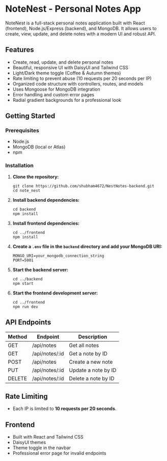 # NoteNest - Personal Notes App

NoteNest is a full-stack personal notes application built with React (frontend), Node.js/Express (backend), and MongoDB. It allows users to create, view, update, and delete notes with a modern UI and robust API.

## Features

- Create, read, update, and delete personal notes
- Beautiful, responsive UI with DaisyUI and Tailwind CSS
- Light/Dark theme toggle (Coffee & Autumn themes)
- Rate limiting to prevent abuse (10 requests per 20 seconds per IP)
- Organized code structure with controllers, routes, and models
- Uses Mongoose for MongoDB integration
- Error handling and custom error pages
- Radial gradient backgrounds for a professional look

## Getting Started

### Prerequisites

- Node.js
- MongoDB (local or Atlas)
- npm

### Installation

1. **Clone the repository:**
   ```
   git clone https://github.com/shubham4672/NestNotes-backend.git
   cd note_nest
   ```

2. **Install backend dependencies:**
   ```
   cd backend
   npm install
   ```

3. **Install frontend dependencies:**
   ```
   cd ../frontend
   npm install
   ```

4. **Create a `.env` file in the `backend` directory and add your MongoDB URI:**
   ```
   MONGO_URI=your_mongodb_connection_string
   PORT=5001
   ```

5. **Start the backend server:**
   ```
   cd ../backend
   npm start
   ```

6. **Start the frontend development server:**
   ```
   cd ../frontend
   npm run dev
   ```

## API Endpoints

| Method | Endpoint           | Description              |
|--------|--------------------|--------------------------|
| GET    | /api/notes         | Get all notes            |
| GET    | /api/notes/:id     | Get a note by ID         |
| POST   | /api/notes         | Create a new note        |
| PUT    | /api/notes/:id     | Update a note by ID      |
| DELETE | /api/notes/:id     | Delete a note by ID      |

## Rate Limiting

- Each IP is limited to **10 requests per 20 seconds**.

## Frontend

- Built with React and Tailwind CSS
- DaisyUI themes
- Theme toggle in the navbar
- Professional error page for invalid endpoints
